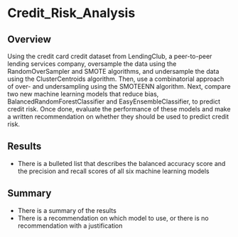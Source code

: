 # Credit_Risk_Analysis
## Overview
Using the credit card credit dataset from LendingClub, a peer-to-peer lending services company, oversample the data using the RandomOverSampler and SMOTE algorithms, and undersample the data using the ClusterCentroids algorithm. Then, use a combinatorial approach of over- and undersampling using the SMOTEENN algorithm. Next, compare two new machine learning models that reduce bias, BalancedRandomForestClassifier and EasyEnsembleClassifier, to predict credit risk. Once done, evaluate the performance of these models and make a written recommendation on whether they should be used to predict credit risk.
## Results
- There is a bulleted list that describes the balanced accuracy score and the precision and recall scores of all six machine learning models
## Summary
- There is a summary of the results
- There is a recommendation on which model to use, or there is no recommendation with a justification

